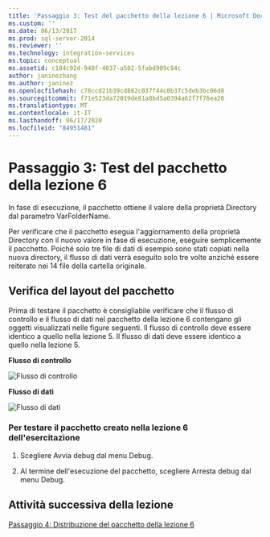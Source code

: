 ```yaml
---
title: 'Passaggio 3: Test del pacchetto della lezione 6 | Microsoft Docs'
ms.custom: ''
ms.date: 06/13/2017
ms.prod: sql-server-2014
ms.reviewer: ''
ms.technology: integration-services
ms.topic: conceptual
ms.assetid: c184c92d-948f-4037-a502-5fabd909c84c
author: janinezhang
ms.author: janinez
ms.openlocfilehash: c78ccd21b39cd882c037f44c0b37c5deb3bc06d8
ms.sourcegitcommit: f71e523da72019de81a8bd5a0394a62f7f76ea20
ms.translationtype: MT
ms.contentlocale: it-IT
ms.lasthandoff: 06/17/2020
ms.locfileid: "84951481"
---
```

# <a name="step-3-testing-the-lesson-6-package"></a>Passaggio 3: Test del pacchetto della lezione 6
  In fase di esecuzione, il pacchetto ottiene il valore della proprietà Directory dal parametro VarFolderName.  
  
 Per verificare che il pacchetto esegua l'aggiornamento della proprietà Directory con il nuovo valore in fase di esecuzione, eseguire semplicemente il pacchetto. Poiché solo tre file di dati di esempio sono stati copiati nella nuova directory, il flusso di dati verrà eseguito solo tre volte anziché essere reiterato nei 14 file della cartella originale.  
  
## <a name="checking-the-package-layout"></a>Verifica del layout del pacchetto  
 Prima di testare il pacchetto è consigliabile verificare che il flusso di controllo e il flusso di dati nel pacchetto della lezione 6 contengano gli oggetti visualizzati nelle figure seguenti. Il flusso di controllo deve essere identico a quello nella lezione 5. Il flusso di dati deve essere identico a quello nella lezione 5.  
  
 **Flusso di controllo**  
  
 ![Flusso di controllo](../../2014/tutorials/media/task3lesson6control.jpg "Flusso di controllo")  
  
 **Flusso di dati**  
  
 ![Flusso di dati](../../2014/tutorials/media/task3lesson6data.jpg "Flusso di dati")  
  
### <a name="to-test-the-lesson-6-tutorial-package"></a>Per testare il pacchetto creato nella lezione 6 dell'esercitazione  
  
1.  Scegliere Avvia debug dal menu Debug.  
  
2.  Al termine dell'esecuzione del pacchetto, scegliere Arresta debug dal menu Debug.  
  
## <a name="next-task-in-lesson"></a>Attività successiva della lezione  
 [Passaggio 4: Distribuzione del pacchetto della lezione 6](../integration-services/lesson-6-4-deploying-the-lesson-6-package.md)  
  
  
